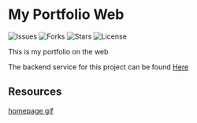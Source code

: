 # My Portfolio Web

![Issues](https://img.shields.io/github/issues/AnthonyAniobi/My_Portfolio-web)
![Forks](https://img.shields.io/github/forks/AnthonyAniobi/My_Portfolio-web)
![Stars](https://img.shields.io/github/stars/AnthonyAniobi/My_Portfolio-web)
![License](https://img.shields.io/github/license/AnthonyAniobi/My_Portfolio-web)

This is my portfolio on the web

The backend service for this project can be found [Here](AnthonyAniobi/My_Portfolio-backend)



## Resources
[homepage gif](https://github.com/rudrabarad/Gifs)